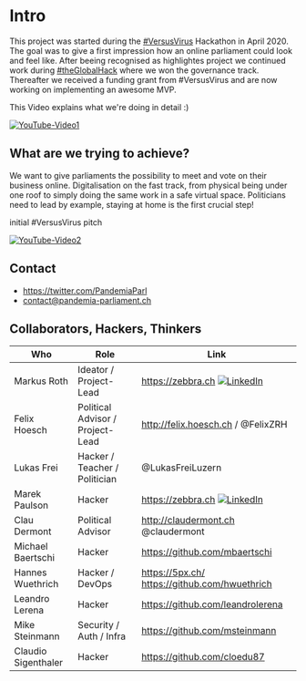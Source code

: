# Intro

This project was started during the [#VersusVirus](https://www.versusvirus.ch/)
Hackathon in April 2020. The goal was to give a first impression how an online parliament could look and feel like. After beeing recognised as highlightes project we continued work during [#theGlobalHack](https://theglobalhack.com/) where we won the governance track. Thereafter we received a funding grant from #VersusVirus and are now working on implementing an awesome MVP.

This Video explains what we're doing in detail :)

[![YouTube-Video1](http://i3.ytimg.com/vi/dP86IbcrVc0/hqdefault.jpg)](https://youtu.be/dP86IbcrVc0)


## What are we trying to achieve?

We want to give parliaments the possibility to meet and vote on their business online. Digitalisation on the fast track, from physical being under one roof to simply doing the same work in a safe virtual space. Politicians need to lead by example, staying at home is the first crucial step!

initial #VersusVirus pitch

[![YouTube-Video2](http://i3.ytimg.com/vi/wD1mOIx3DaE/hqdefault.jpg)](https://youtu.be/6EYLnA8p7dA)

## Contact

* https://twitter.com/PandemiaParl
* contact@pandemia-parliament.ch


## Collaborators, Hackers, Thinkers

| Who | Role | Link |
|---------------------|---------------------------|------------------------------------|
| Markus Roth | Ideator / Project-Lead | https://zebbra.ch [![LinkedIn](https://img.icons8.com/doodle/20/000000/linkedin--v2.png)](https://www.linkedin.com/in/markus-roth-59153583/) |
| Felix Hoesch | Political Advisor / Project-Lead | http://felix.hoesch.ch / @FelixZRH |
| Lukas Frei | Hacker / Teacher / Politician | @LukasFreiLuzern |
| Marek Paulson | Hacker | https://zebbra.ch [![LinkedIn](https://img.icons8.com/doodle/20/000000/linkedin--v2.png)](https://www.linkedin.com/in/marekpaulson/)|
| Clau Dermont | Political Advisor | http://claudermont.ch @claudermont |
| Michael Baertschi | Hacker | https://github.com/mbaertschi |
| Hannes Wuethrich | Hacker / DevOps | https://5px.ch/ https://github.com/hwuethrich |
| Leandro Lerena | Hacker | https://github.com/leandrolerena |
| Mike Steinmann | Security / Auth / Infra | https://github.com/msteinmann |
| Claudio Sigenthaler | Hacker | https://github.com/cloedu87 |
